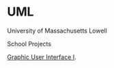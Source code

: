 # UML
University of Massachusetts Lowell

School Projects
  
   [Graphic User Interface I](https://github.com/SMony-L/UML/tree/master/GUI%20I).
